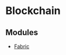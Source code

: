 # Blockchain

## Modules
- [Fabric](https://github.com/rising-programmer/blockchain/tree/master/fabric/v1.2.0)